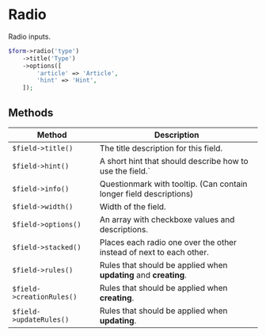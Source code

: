 # Radio

Radio inputs.

```php
$form->radio('type')
    ->title('Type')
    ->options([
        'article' => 'Article',
        'hint' => 'Hint',
    ]);
```

## Methods

| Method                    | Description                                                         |
| ------------------------- | ------------------------------------------------------------------- |
| `$field->title()`         | The title description for this field.                               |
| `$field->hint()`          | A short hint that should describe how to use the field.`            |
| `$field->info()`          | Questionmark with tooltip. (Can contain longer field descriptions)  |
| `$field->width()`         | Width of the field.                                                 |
| `$field->options()`       | An array with checkboxe values and descriptions.                    |
| `$field->stacked()`       | Places each radio one over the other instead of next to each other. |
| `$field->rules()`         | Rules that should be applied when **updating** and **creating**.    |
| `$field->creationRules()` | Rules that should be applied when **creating**.                     |
| `$field->updateRules()`   | Rules that should be applied when **updating**.                     |
